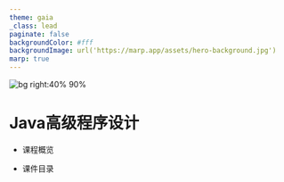 ```yaml
---
theme: gaia
_class: lead
paginate: false
backgroundColor: #fff
backgroundImage: url('https://marp.app/assets/hero-background.jpg')
marp: true
---
```


![bg right:40% 90%](https://www.finalhints.com/wp-content/uploads/2015/07/java.png)
# Java高级程序设计

- 课程概览

- 课件目录



